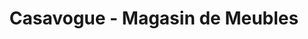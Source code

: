 ---
title: "Casavogue - Magasin de Meubles"
url: /montreal/casavogue-magasin-de-meubles/
shop: Möbel
---